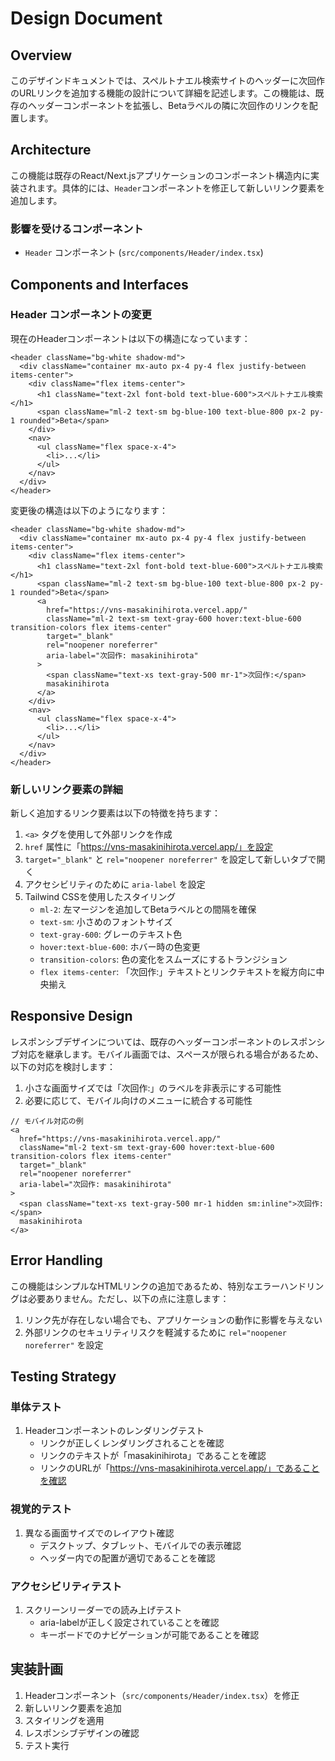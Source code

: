 # Design Document

## Overview

このデザインドキュメントでは、スペルトナエル検索サイトのヘッダーに次回作のURLリンクを追加する機能の設計について詳細を記述します。この機能は、既存のヘッダーコンポーネントを拡張し、Betaラベルの隣に次回作のリンクを配置します。

## Architecture

この機能は既存のReact/Next.jsアプリケーションのコンポーネント構造内に実装されます。具体的には、`Header`コンポーネントを修正して新しいリンク要素を追加します。

### 影響を受けるコンポーネント

- `Header` コンポーネント (`src/components/Header/index.tsx`)

## Components and Interfaces

### Header コンポーネントの変更

現在のHeaderコンポーネントは以下の構造になっています：

```tsx
<header className="bg-white shadow-md">
  <div className="container mx-auto px-4 py-4 flex justify-between items-center">
    <div className="flex items-center">
      <h1 className="text-2xl font-bold text-blue-600">スペルトナエル検索</h1>
      <span className="ml-2 text-sm bg-blue-100 text-blue-800 px-2 py-1 rounded">Beta</span>
    </div>
    <nav>
      <ul className="flex space-x-4">
        <li>...</li>
      </ul>
    </nav>
  </div>
</header>
```

変更後の構造は以下のようになります：

```tsx
<header className="bg-white shadow-md">
  <div className="container mx-auto px-4 py-4 flex justify-between items-center">
    <div className="flex items-center">
      <h1 className="text-2xl font-bold text-blue-600">スペルトナエル検索</h1>
      <span className="ml-2 text-sm bg-blue-100 text-blue-800 px-2 py-1 rounded">Beta</span>
      <a
        href="https://vns-masakinihirota.vercel.app/"
        className="ml-2 text-sm text-gray-600 hover:text-blue-600 transition-colors flex items-center"
        target="_blank"
        rel="noopener noreferrer"
        aria-label="次回作: masakinihirota"
      >
        <span className="text-xs text-gray-500 mr-1">次回作:</span>
        masakinihirota
      </a>
    </div>
    <nav>
      <ul className="flex space-x-4">
        <li>...</li>
      </ul>
    </nav>
  </div>
</header>
```

### 新しいリンク要素の詳細

新しく追加するリンク要素は以下の特徴を持ちます：

1. `<a>` タグを使用して外部リンクを作成
2. `href` 属性に「https://vns-masakinihirota.vercel.app/」を設定
3. `target="_blank"` と `rel="noopener noreferrer"` を設定して新しいタブで開く
4. アクセシビリティのために `aria-label` を設定
5. Tailwind CSSを使用したスタイリング
   - `ml-2`: 左マージンを追加してBetaラベルとの間隔を確保
   - `text-sm`: 小さめのフォントサイズ
   - `text-gray-600`: グレーのテキスト色
   - `hover:text-blue-600`: ホバー時の色変更
   - `transition-colors`: 色の変化をスムーズにするトランジション
   - `flex items-center`: 「次回作:」テキストとリンクテキストを縦方向に中央揃え

## Responsive Design

レスポンシブデザインについては、既存のヘッダーコンポーネントのレスポンシブ対応を継承します。モバイル画面では、スペースが限られる場合があるため、以下の対応を検討します：

1. 小さな画面サイズでは「次回作:」のラベルを非表示にする可能性
2. 必要に応じて、モバイル向けのメニューに統合する可能性

```tsx
// モバイル対応の例
<a
  href="https://vns-masakinihirota.vercel.app/"
  className="ml-2 text-sm text-gray-600 hover:text-blue-600 transition-colors flex items-center"
  target="_blank"
  rel="noopener noreferrer"
  aria-label="次回作: masakinihirota"
>
  <span className="text-xs text-gray-500 mr-1 hidden sm:inline">次回作:</span>
  masakinihirota
</a>
```

## Error Handling

この機能はシンプルなHTMLリンクの追加であるため、特別なエラーハンドリングは必要ありません。ただし、以下の点に注意します：

1. リンク先が存在しない場合でも、アプリケーションの動作に影響を与えない
2. 外部リンクのセキュリティリスクを軽減するために `rel="noopener noreferrer"` を設定

## Testing Strategy

### 単体テスト

1. Headerコンポーネントのレンダリングテスト
   - リンクが正しくレンダリングされることを確認
   - リンクのテキストが「masakinihirota」であることを確認
   - リンクのURLが「https://vns-masakinihirota.vercel.app/」であることを確認

### 視覚的テスト

1. 異なる画面サイズでのレイアウト確認
   - デスクトップ、タブレット、モバイルでの表示確認
   - ヘッダー内での配置が適切であることを確認

### アクセシビリティテスト

1. スクリーンリーダーでの読み上げテスト
   - aria-labelが正しく設定されていることを確認
   - キーボードでのナビゲーションが可能であることを確認

## 実装計画

1. Headerコンポーネント（`src/components/Header/index.tsx`）を修正
2. 新しいリンク要素を追加
3. スタイリングを適用
4. レスポンシブデザインの確認
5. テスト実行
